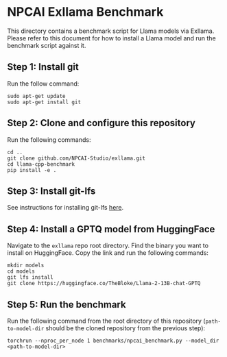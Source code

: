 # NPCAI Exllama Benchmark

This directory contains a benchmark script for Llama models via Exllama. Please refer to this document for how to install a Llama model and run the benchmark script against it.

## Step 1: Install git

Run the follow command:

```
sudo apt-get update
sudo apt-get install git
```

## Step 2: Clone and configure this repository

Run the following commands:

```
cd ..
git clone github.com/NPCAI-Studio/exllama.git
cd llama-cpp-benchmark
pip install -e .
```

## Step 3: Install git-lfs

See instructions for installing git-lfs [here](https://github.com/git-lfs/git-lfs/blob/main/INSTALLING.md).

## Step 4: Install a GPTQ model from HuggingFace

Navigate to the `exllama` repo root directory. Find the binary you want to install on HuggingFace. Copy the link and run the following commands:

```
mkdir models
cd models
git lfs install
git clone https://huggingface.co/TheBloke/Llama-2-13B-chat-GPTQ
```

## Step 5: Run the benchmark

Run the following command from the root directory of this repository (`path-to-model-dir` should be the cloned repository from the previous step):

```
torchrun --nproc_per_node 1 benchmarks/npcai_benchmark.py --model_dir <path-to-model-dir>
```
